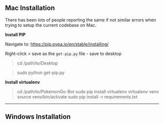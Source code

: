 ## Mac Installation
There has been lots of people reporting the same if not similar errors when trying to setup the current codebase on Mac.

**Install PIP**

Navigate to: https://pip.pypa.io/en/stable/installing/

Right-click > save as the `get-pip.py` file - save to desktop

> cd /path/to/Desktop

> sudo python get-pip.py

**Install virtualenv**
> cd /path/to/PokemonGo-Bot
> sudo pip install virtualenv
> virtualenv venv
> source venv/bin/activate
> sudo pip install -r requirements.txt


***

## Windows Installation